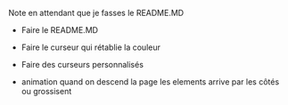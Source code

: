 Note en attendant que je fasses le README.MD

- Faire le README.MD

- Faire le curseur qui rétablie la couleur 

- Faire des curseurs personnalisés

- animation quand on descend la page les elements arrive par les côtés ou grossisent